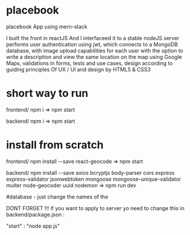 # placebook
placebook App using mern-stack

 I built the front in reactJS
 And I interfaceed it to a stable nodeJS server performs user authentication using jwt,
 which connects to a MongoDB database, 
 with image upload capabilities for each user with the option to write a description
 and view the same location on the map using Google Maps, validations in forms,
 tests and use cases, design according to guiding principles Of UX / UI and design by HTML5 & CSS3

# short way to run 

frontend/  npm i =>  npm start

backend/  npm i  =>  npm start

# install from scratch 

frontend/  npm install --save react-geocode =>  npm start

backend/  npm install --save axios bcryptjs body-parser cors express express-validator jsonwebtoken
mongoose mongoose-unique-validator multer node-geocoder uuid nodemon =>  npm run dev 


#database -  just change the names of the 

DONT FORGET !!!
if you want to apply to server 
yo need to change this in backend/package.json :

"start" : "node app.js"
